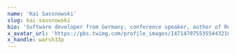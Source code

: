 ```yaml
---
name: 'Kai Sassnowski'
slug: kai-sassnowski
bio: 'Software developer from Germany, conference speaker, author of Roach and Laravel Venture'
x_avatar_url: 'https://pbs.twimg.com/profile_images/1471470755355443210/pCy5acDI_200x200.jpg'
x_handle: warsh33p
---
```

